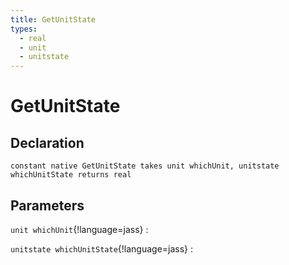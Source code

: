 ```yaml
---
title: GetUnitState
types:
  - real
  - unit
  - unitstate
---
```


# GetUnitState

## Declaration

```jass
constant native GetUnitState takes unit whichUnit, unitstate whichUnitState returns real
```

## Parameters
`unit whichUnit`{!language=jass}
: 

`unitstate whichUnitState`{!language=jass}
: 
